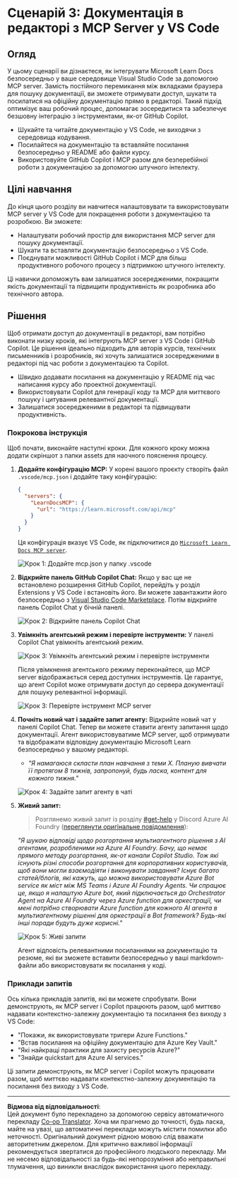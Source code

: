 <!--
CO_OP_TRANSLATOR_METADATA:
{
  "original_hash": "db532b1ec386c9ce38c791653dc3c881",
  "translation_date": "2025-07-14T06:57:36+00:00",
  "source_file": "09-CaseStudy/docs-mcp/solution/scenario3/README.md",
  "language_code": "uk"
}
-->
# Сценарій 3: Документація в редакторі з MCP Server у VS Code

## Огляд

У цьому сценарії ви дізнаєтеся, як інтегрувати Microsoft Learn Docs безпосередньо у ваше середовище Visual Studio Code за допомогою MCP server. Замість постійного перемикання між вкладками браузера для пошуку документації, ви зможете отримувати доступ, шукати та посилатися на офіційну документацію прямо в редакторі. Такий підхід оптимізує ваш робочий процес, допомагає зосередитися та забезпечує безшовну інтеграцію з інструментами, як-от GitHub Copilot.

- Шукайте та читайте документацію у VS Code, не виходячи з середовища кодування.
- Посилайтеся на документацію та вставляйте посилання безпосередньо у README або файли курсу.
- Використовуйте GitHub Copilot і MCP разом для безперебійної роботи з документацією за допомогою штучного інтелекту.

## Цілі навчання

До кінця цього розділу ви навчитеся налаштовувати та використовувати MCP server у VS Code для покращення роботи з документацією та розробкою. Ви зможете:

- Налаштувати робочий простір для використання MCP server для пошуку документації.
- Шукати та вставляти документацію безпосередньо з VS Code.
- Поєднувати можливості GitHub Copilot і MCP для більш продуктивного робочого процесу з підтримкою штучного інтелекту.

Ці навички допоможуть вам залишатися зосередженими, покращити якість документації та підвищити продуктивність як розробника або технічного автора.

## Рішення

Щоб отримати доступ до документації в редакторі, вам потрібно виконати низку кроків, які інтегрують MCP server з VS Code і GitHub Copilot. Це рішення ідеально підходить для авторів курсів, технічних письменників і розробників, які хочуть залишатися зосередженими в редакторі під час роботи з документацією та Copilot.

- Швидко додавати посилання на документацію у README під час написання курсу або проектної документації.
- Використовувати Copilot для генерації коду та MCP для миттєвого пошуку і цитування релевантної документації.
- Залишатися зосередженими в редакторі та підвищувати продуктивність.

### Покрокова інструкція

Щоб почати, виконайте наступні кроки. Для кожного кроку можна додати скріншот з папки assets для наочного пояснення процесу.

1. **Додайте конфігурацію MCP:**
   У корені вашого проєкту створіть файл `.vscode/mcp.json` і додайте таку конфігурацію:
   ```json
   {
     "servers": {
       "LearnDocsMCP": {
         "url": "https://learn.microsoft.com/api/mcp"
       }
     }
   }
   ```
   Ця конфігурація вказує VS Code, як підключитися до [`Microsoft Learn Docs MCP server`](https://github.com/MicrosoftDocs/mcp).
   
   ![Крок 1: Додайте mcp.json у папку .vscode](../../../../../../translated_images/step1-mcp-json.c06a007fccc3edfaf0598a31903c9ec71476d9fd3ae6c1b2b4321fd38688ca4b.uk.png)
    
2. **Відкрийте панель GitHub Copilot Chat:**
   Якщо у вас ще не встановлено розширення GitHub Copilot, перейдіть у розділ Extensions у VS Code і встановіть його. Ви можете завантажити його безпосередньо з [Visual Studio Code Marketplace](https://marketplace.visualstudio.com/items?itemName=GitHub.copilot-chat). Потім відкрийте панель Copilot Chat у бічній панелі.

   ![Крок 2: Відкрийте панель Copilot Chat](../../../../../../translated_images/step2-copilot-panel.f1cc86e9b9b8cd1a85e4df4923de8bafee4830541ab255e3c90c09777fed97db.uk.png)

3. **Увімкніть агентський режим і перевірте інструменти:**
   У панелі Copilot Chat увімкніть агентський режим.

   ![Крок 3: Увімкніть агентський режим і перевірте інструменти](../../../../../../translated_images/step3-agent-mode.cdc32520fd7dd1d149c3f5226763c1d85a06d3c041d4cc983447625bdbeff4d4.uk.png)

   Після увімкнення агентського режиму переконайтеся, що MCP server відображається серед доступних інструментів. Це гарантує, що агент Copilot може отримувати доступ до сервера документації для пошуку релевантної інформації.
   
   ![Крок 3: Перевірте інструмент MCP server](../../../../../../translated_images/step3-verify-mcp-tool.76096a6329cbfecd42888780f322370a0d8c8fa003ed3eeb7ccd23f0fc50c1ad.uk.png)

4. **Почніть новий чат і задайте запит агенту:**
   Відкрийте новий чат у панелі Copilot Chat. Тепер ви можете ставити агенту запитання щодо документації. Агент використовуватиме MCP server, щоб отримувати та відображати відповідну документацію Microsoft Learn безпосередньо у вашому редакторі.

   - *"Я намагаюся скласти план навчання з теми X. Планую вивчати її протягом 8 тижнів, запропонуй, будь ласка, контент для кожного тижня."*

   ![Крок 4: Задайте запит агенту в чаті](../../../../../../translated_images/step4-prompt-chat.12187bb001605efc5077992b621f0fcd1df12023c5dce0464f8eb8f3d595218f.uk.png)

5. **Живий запит:**

   > Розглянемо живий запит із розділу [#get-help](https://discord.gg/D6cRhjHWSC) у Discord Azure AI Foundry ([переглянути оригінальне повідомлення](https://discord.com/channels/1113626258182504448/1385498306720829572)):
   
   *"Я шукаю відповіді щодо розгортання мультиагентного рішення з AI агентами, розробленими на Azure AI Foundry. Бачу, що немає прямого методу розгортання, як-от канали Copilot Studio. Тож які існують різні способи розгортання для корпоративних користувачів, щоб вони могли взаємодіяти і виконувати завдання? Існує багато статей/блогів, які кажуть, що можна використовувати Azure Bot service як міст між MS Teams і Azure AI Foundry Agents. Чи спрацює це, якщо я налаштую Azure bot, який підключається до Orchestrator Agent на Azure AI Foundry через Azure function для оркестрації, чи мені потрібно створювати Azure function для кожного AI агента в мультиагентному рішенні для оркестрації в Bot framework? Будь-які інші поради будуть дуже корисні."*

   ![Крок 5: Живі запити](../../../../../../translated_images/step5-live-queries.49db3e4a50bea27327e3cb18c24d263b7d134930d78e7392f9515a1c00264a7f.uk.png)

   Агент відповість релевантними посиланнями на документацію та резюме, які ви зможете вставити безпосередньо у ваші markdown-файли або використовувати як посилання у коді.

### Приклади запитів

Ось кілька прикладів запитів, які ви можете спробувати. Вони демонструють, як MCP server і Copilot працюють разом, щоб миттєво надавати контекстно-залежну документацію та посилання без виходу з VS Code:

- "Покажи, як використовувати тригери Azure Functions."
- "Встав посилання на офіційну документацію для Azure Key Vault."
- "Які найкращі практики для захисту ресурсів Azure?"
- "Знайди quickstart для Azure AI services."

Ці запити демонструють, як MCP server і Copilot можуть працювати разом, щоб миттєво надавати контекстно-залежну документацію та посилання без виходу з VS Code.

---

**Відмова від відповідальності**:  
Цей документ було перекладено за допомогою сервісу автоматичного перекладу [Co-op Translator](https://github.com/Azure/co-op-translator). Хоча ми прагнемо до точності, будь ласка, майте на увазі, що автоматичні переклади можуть містити помилки або неточності. Оригінальний документ рідною мовою слід вважати авторитетним джерелом. Для критично важливої інформації рекомендується звертатися до професійного людського перекладу. Ми не несемо відповідальності за будь-які непорозуміння або неправильні тлумачення, що виникли внаслідок використання цього перекладу.